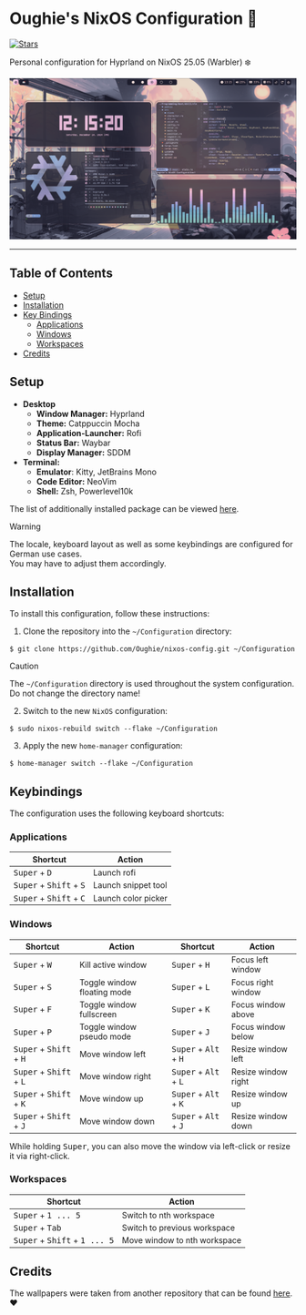 # Oughie's NixOS Configuration 🌸

[![Stars](https://img.shields.io/github/stars/Oughie/nixos-config)](https://github.com/Oughie/nixos-config/stargazers)

Personal configuration for Hyprland on NixOS 25.05 (Warbler) :snowflake:

![Screenshot](public/presentation.png)

---

## Table of Contents

- [Setup](setup)
- [Installation](installation)
- [Key Bindings](key-bindings)
  - [Applications](applications)
  - [Windows](windows)
  - [Workspaces](workspaces)
- [Credits](credits)

## Setup

- **Desktop**
  - **Window Manager:** Hyprland
  - **Theme:** Catppuccin Mocha
  - **Application-Launcher:** Rofi
  - **Status Bar:** Waybar
  - **Display Manager:** SDDM
- **Terminal:**
  - **Emulator**: Kitty, JetBrains Mono
  - **Code Editor:** NeoVim
  - **Shell:** Zsh, Powerlevel10k

The list of additionally installed package can be viewed [here](nixos/modules/packages.nix).

> [!WARNING]
> The locale, keyboard layout as well as some keybindings are configured for German use cases.  
> You may have to adjust them accordingly.

## Installation

To install this configuration, follow these instructions:

1. Clone the repository into the `~/Configuration` directory:

```
$ git clone https://github.com/Oughie/nixos-config.git ~/Configuration
```

> [!CAUTION]
> The `~/Configuration` directory is used throughout the system configuration.  
> Do not change the directory name!

2. Switch to the new `NixOS` configuration:

```
$ sudo nixos-rebuild switch --flake ~/Configuration
```

3. Apply the new `home-manager` configuration:

```
$ home-manager switch --flake ~/Configuration
```

## Keybindings 

The configuration uses the following keyboard shortcuts:

### Applications

| Shortcut                                           | Action              |
| -------------------------------------------------- | ------------------- |
| <kbd>Super</kbd> + <kbd>D</kbd>                    | Launch rofi         |
| <kbd>Super</kbd> + <kbd>Shift</kbd> + <kbd>S</kbd> | Launch snippet tool |
| <kbd>Super</kbd> + <kbd>Shift</kbd> + <kbd>C</kbd> | Launch color picker |

### Windows

| Shortcut                                           | Action                      | Shortcut                                           | Action              |
| -------------------------------------------------- | --------------------------- | -------------------------------------------------- | ------------------- |
| <kbd>Super</kbd> + <kbd>W</kbd>                    | Kill active window          | <kbd>Super</kbd> + <kbd>H</kbd>                    | Focus left window   |
| <kbd>Super</kbd> + <kbd>S</kbd>                    | Toggle window floating mode | <kbd>Super</kbd> + <kbd>L</kbd>                    | Focus right window  |
| <kbd>Super</kbd> + <kbd>F</kbd>                    | Toggle window fullscreen    | <kbd>Super</kbd> + <kbd>K</kbd>                    | Focus window above  |
| <kbd>Super</kbd> + <kbd>P</kbd>                    | Toggle window pseudo mode   | <kbd>Super</kbd> + <kbd>J</kbd>                    | Focus window below  |
| <kbd>Super</kbd> + <kbd>Shift</kbd> + <kbd>H</kbd> | Move window left            | <kbd>Super</kbd> + <kbd>Alt</kbd> + <kbd>H</kbd>   | Resize window left  |
| <kbd>Super</kbd> + <kbd>Shift</kbd> + <kbd>L</kbd> | Move window right           | <kbd>Super</kbd> + <kbd>Alt</kbd> + <kbd>L</kbd>   | Resize window right |
| <kbd>Super</kbd> + <kbd>Shift</kbd> + <kbd>K</kbd> | Move window up              | <kbd>Super</kbd> + <kbd>Alt</kbd> + <kbd>K</kbd>   | Resize window up    |
| <kbd>Super</kbd> + <kbd>Shift</kbd> + <kbd>J</kbd> | Move window down            | <kbd>Super</kbd> + <kbd>Alt</kbd> + <kbd>J</kbd>   | Resize window down  |

While holding <kbd>Super</kbd>, you can also move the window via left-click or resize it via right-click.

### Workspaces 

| Shortcut                                                 | Action                       |
| -------------------------------------------------------- | ---------------------------- |
| <kbd>Super</kbd> + <kbd>1 ... 5</kbd>                    | Switch to nth workspace      |
| <kbd>Super</kbd> + <kbd>Tab</kbd>                        | Switch to previous workspace |
| <kbd>Super</kbd> + <kbd>Shift</kbd> + <kbd>1 ... 5</kbd> | Move window to nth workspace |

## Credits

The wallpapers were taken from another repository that can be found [here](https://github.com/orxngc/walls-catppuccin-mocha). ❤️
